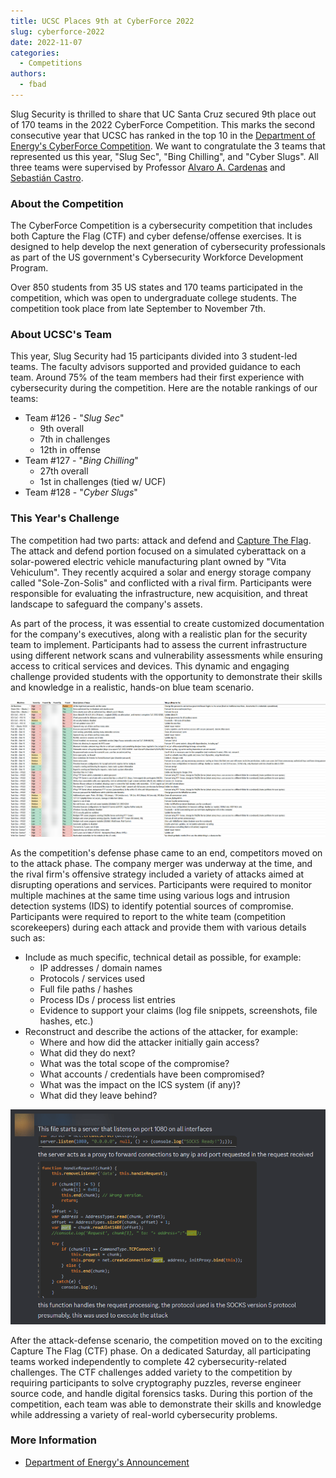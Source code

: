 ```yaml
---
title: UCSC Places 9th at CyberForce 2022
slug: cyberforce-2022
date: 2022-11-07
categories:
  - Competitions
authors:
  - fbad
---
```


Slug Security is thrilled to share that UC Santa Cruz secured 9th place out of 170 teams in the 2022 CyberForce Competition. This marks the second consecutive year that UCSC has ranked in the top 10 in the [Department of Energy's CyberForce Competition](https://cyberforce.energy.gov/). We want to congratulate the 3 teams that represented us this year, "Slug Sec", "Bing Chilling", and "Cyber Slugs". All three teams were supervised by Professor [Alvaro A. Cardenas](https://users.soe.ucsc.edu/~alacarde/) and [Sebastián Castro](https://twitter.com/r4wd3r).

<!-- more -->

### About the Competition
The CyberForce Competition is a cybersecurity competition that includes both Capture the Flag (CTF) and cyber defense/offense exercises. It is designed to help develop the next generation of cybersecurity professionals as part of the US government's Cybersecurity Workforce Development Program.

Over 850 students from 35 US states and 170 teams participated in the competition, which was open to undergraduate college students. The competition took place from late September to November 7th.

### About UCSC's Team
This year, Slug Security had 15 participants divided into 3 student-led teams. The faculty advisors supported and provided guidance to each team. Around 75% of the team members had their first experience with cybersecurity during the competition. Here are the notable rankings of our teams:

- Team #126 - "*Slug Sec*"
	* 9th overall
	* 7th in challenges
	* 12th in offense
- Team #127 - "*Bing Chilling*"
	* 27th overall
	* 1st in challenges (tied w/ UCF)
- Team #128 - "*Cyber Slugs*" 

### This Year's Challenge
The competition had two parts: attack and defend and [Capture The Flag](/src/about/faqs.md#what-is-a-ctf-competition). The attack and defend portion focused on a simulated cyberattack on a solar-powered electric vehicle manufacturing plant owned by "Vita Vehiculum". They recently acquired a solar and energy storage company called "Sole-Zon-Solis" and conflicted with a rival firm. Participants were responsible for evaluating the infrastructure, new acquisition, and threat landscape to safeguard the company's assets.

As part of the process, it was essential to create customized documentation for the company's executives, along with a realistic plan for the security team to implement. Participants had to assess the current infrastructure using different network scans and vulnerability assessments while ensuring access to critical services and devices. This dynamic and engaging challenge provided students with the opportunity to demonstrate their skills and knowledge in a realistic, hands-on blue team scenario.

![Example Security Report](_assets/example_triage.png "Our Triage Logs for the Defense Phase")

As the competition's defense phase came to an end, competitors moved on to the attack phase. The company merger was underway at the time, and the rival firm's offensive strategy included a variety of attacks aimed at disrupting operations and services. Participants were required to monitor multiple machines at the same time using various logs and intrusion detection systems (IDS) to identify potential sources of compromise. Participants were required to report to the white team (competition scorekeepers) during each attack and provide them with various details such as:

* Include as much specific, technical detail as possible, for example:
	- IP addresses / domain names
	- Protocols / services used
	- Full file paths / hashes
	- Process IDs / process list entries
	- Evidence to support your claims (log file snippets, screenshots, file hashes, etc.)
* Reconstruct and describe the actions of the attacker, for example:
	- Where and how did the attacker initially gain access?
	- What did they do next?
	- What was the total scope of the compromise?
	- What accounts / credentials have been compromised?
	- What was the impact on the ICS system (if any)?
	- What did they leave behind?

![Example Attack Report](_assets/example_attack.png "One of Our Attack Reports")

After the attack-defense scenario, the competition moved on to the exciting Capture The Flag (CTF) phase. On a dedicated Saturday, all participating teams worked independently to complete 42 cybersecurity-related challenges. The CTF challenges added variety to the competition by requiring participants to solve cryptography puzzles, reverse engineer source code, and handle digital forensics tasks. During this portion of the competition, each team was able to demonstrate their skills and knowledge while addressing a variety of real-world cybersecurity problems.

### More Information
- [Department of Energy's Announcement](https://www.energy.gov/ceser/articles/doe-announces-winners-2022-cyberforce-competitionr)